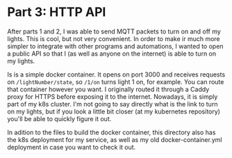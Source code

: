 # Part 3: HTTP API

After parts 1 and 2, I was able to send MQTT packets to turn on and off my lights. This is cool, but not very convenient. In order to make ir much more simpler to integrate with other programs and automations, I wanted to open a public API so that I (as well as anyone on the internet) is able to turn on my lights.

Is is a simple docker container. It opens on port 3000 and receives requests on `/lightNumber/state`, so `/1/on` turns light 1 on, for example. You can route that container however you want. I originally routed it through a Caddy proxy for HTTPS before exposing it to the internet. Nowadays, it is simply part of my k8s cluster. I'm not going to say directly what is the link to turn on my lights, but if you look a little bit closer (at my kubernetes repository) you'll be able to quickly figure it out.

In adition to the files to build the docker container, this directory also has the k8s deployment for my service, as well as my old docker-container.yml deployment in case you want to check it out.